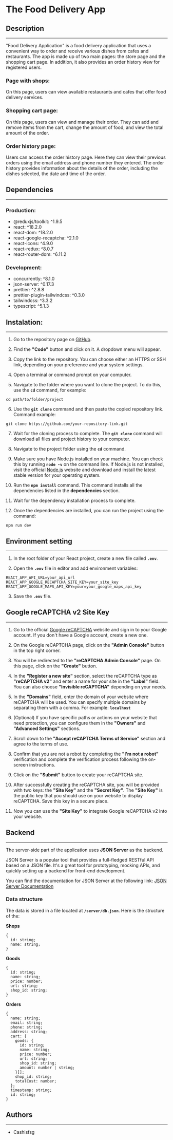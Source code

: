 # **The Food Delivery App**

## **Description**

---

"Food Delivery Application" is a food delivery application that uses a convenient way to order and receive various dishes from cafes and restaurants. The app is made up of two main pages: the store page and the shopping cart page. In addition, it also provides an order history view for registered users.

### **Page with shops:**

On this page, users can view available restaurants and cafes that offer food delivery services.

### **Shopping cart page:**

On this page, users can view and manage their order. They can add and remove items from the cart, change the amount of food, and view the total amount of the order.

### **Order history page:**

Users can access the order history page. Here they can view their previous orders using the email address and phone number they entered. The order history provides information about the details of the order, including the dishes selected, the date and time of the order.

## **Dependencies**

---

### **Production:**

-   @reduxjs/toolkit: ^1.9.5
-   react: ^18.2.0
-   react-dom: ^18.2.0
-   react-google-recaptcha: ^2.1.0
-   react-icons: ^4.9.0
-   react-redux: ^8.0.7
-   react-router-dom: ^6.11.2

### **Development:**

-   concurrently: ^8.1.0
-   json-server: ^0.17.3
-   prettier: ^2.8.8
-   prettier-plugin-tailwindcss: ^0.3.0
-   tailwindcss: ^3.3.2
-   typescript: ^5.1.3

## **Instalation:**

---

1. Go to the repository page on [GitHub](https://github.com/Cashisfsg/the-food-delivery-app.git).

2. Find the **"Code"** button and click on it. A dropdown menu will appear.

3. Copy the link to the repository. You can choose either an HTTPS or SSH link, depending on your preference and your system settings.

4. Open a terminal or command prompt on your computer.

5. Navigate to the folder where you want to clone the project.
   To do this, use the **`cd`** command, for example:

```
cd path/to/folder/project
```

6. Use the **`git clone`** command and then paste the copied repository link. Command example:

```
git clone https://github.com/your-repository-link.git
```

7. Wait for the cloning process to complete. The **`git clone`** command will download all files and project history to your computer.

8. Navigate to the project folder using the **`cd`** command.

9. Make sure you have Node.js installed on your machine. You can check this by running **`node -v`** on the command line. If Node.js is not installed, visit the official [Node.js](https://nodejs.org) website and download and install the latest stable version for your operating system.

10. Run the **`npm install`** command. This command installs all the dependencies listed in the **dependencies** section.

11. Wait for the dependency installation process to complete.

12. Once the dependencies are installed, you can run the project using the command:

```
npm run dev
```

## **Environment setting**

---

1. In the root folder of your React project, create a new file called **`.env`**.

2. Open the **`.env`** file in editor and add environment variables:

```
REACT_APP_API_URL=your_api_url
REACT_APP_GOOGLE_RECAPTCHA_SITE_KEY=your_site_key
REACT_APP_GOOGLE_MAPS_API_KEY=your=your_google_maps_api_key
```

3. Save the **`.env`** file.

## **Google reCAPTCHA v2 Site Key**

---

1. Go to the official [Google reCAPTCHA](https://www.google.com/recaptcha) website and sign in to your Google account. If you don't have a Google account, create a new one.

2. On the Google reCAPTCHA page, click on the **"Admin Console"** button in the top right corner.

3. You will be redirected to the **"reCAPTCHA Admin Console"** page. On this page, click on the **"Create"** button.

4. In the **"Register a new site"** section, select the reCAPTCHA type as **"reCAPTCHA v2"** and enter a name for your site in the **"Label"** field. You can also choose **"Invisible reCAPTCHA"** depending on your needs.

5. In the **"Domains"** field, enter the domain of your website where reCAPTCHA will be used. You can specify multiple domains by separating them with a comma. For example: **`localhost`**

6. (Optional) If you have specific paths or actions on your website that need protection, you can configure them in the **"Owners"** and **"Advanced Settings"** sections.

7. Scroll down to the **"Accept reCAPTCHA Terms of Service"** section and agree to the terms of use.

8. Confirm that you are not a robot by completing the **"I'm not a robot"** verification and complete the verification process following the on-screen instructions.

9. Click on the **"Submit"** button to create your reCAPTCHA site.

10. After successfully creating the reCAPTCHA site, you will be provided with two keys: the **"Site Key"** and the **"Secret Key"**. The **"Site Key"** is the public key that you should use on your website to display reCAPTCHA. Save this key in a secure place.

11. Now you can use the **"Site Key"** to integrate Google reCAPTCHA v2 into your website.

## **Backend**

---

The server-side part of the application uses **JSON Server** as the backend.

JSON Server is a popular tool that provides a full-fledged RESTful API based on a JSON file. It's a great tool for prototyping, mocking APIs, and quickly setting up a backend for front-end development.

You can find the documentation for JSON Server at the following link:
[JSON Server Documentation](https://github.com/typicode/json-server)

### **Data structure**

The data is stored in a file located at **`/server/db.json`**. Here is the structure of the:

**Shops**

```
{
  id: string;
  name: string;
}
```

**Goods**

```
{
  id: string;
  name: string;
  price: number;
  url: string;
  shop_id: string;
}
```

**Orders**

```
{
  name: string;
  email: string;
  phone: string;
  address: string;
  cart: {
    goods: {
      id: string;
      name: string;
      price: number;
      url: string;
      shop_id: string;
      amount: number | string;
    }[];
    shop_id: string;
    totalCost: number;
  };
  timestamp: string;
  id: string;
}
```

## **Authors**

---

-   Cashisfsg
